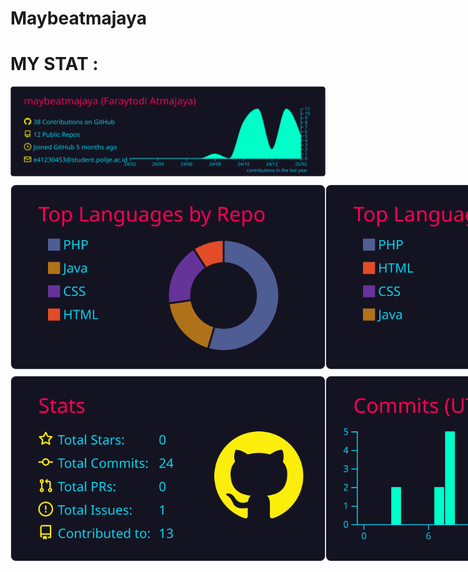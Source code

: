 # Maybeatmajaya

# MY STAT :

<div>
  <!-- User Stats -->
  <img src="https://raw.githubusercontent.com/maybeatmajaya/maybeatmajaya/master/profile-summary-card-output/2077/0-profile-details.svg" alt="Profile Details">
</div>

<div style="display: flex; justify-content: space-between; margin-top: 10px;">
  <!-- Top Languages (Repos per Language & Most Commit Language) -->
  <img src="https://raw.githubusercontent.com/maybeatmajaya/maybeatmajaya/master/profile-summary-card-output/2077/1-repos-per-language.svg" alt="Repos per Language">
  <img src="https://raw.githubusercontent.com/maybeatmajaya/maybeatmajaya/master/profile-summary-card-output/2077/2-most-commit-language.svg" alt="Most Commit Language">
</div>

<div style="display: flex; justify-content: space-between; margin-top: 10px;">
  <!-- Stats & Productive Time -->
  <img src="https://raw.githubusercontent.com/maybeatmajaya/maybeatmajaya/master/profile-summary-card-output/2077/3-stats.svg" alt="Stats">
  <img src="https://raw.githubusercontent.com/maybeatmajaya/maybeatmajaya/master/profile-summary-card-output/2077/4-productive-time.svg" alt="Productive Time">
</div>

